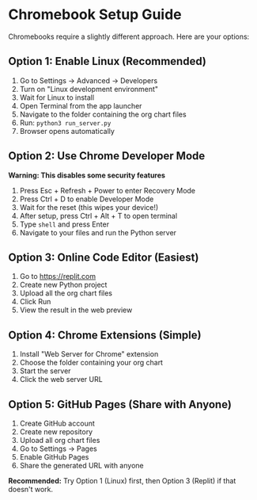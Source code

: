 # Chromebook Setup Guide

Chromebooks require a slightly different approach. Here are your options:

## Option 1: Enable Linux (Recommended)
1. Go to Settings → Advanced → Developers
2. Turn on "Linux development environment"  
3. Wait for Linux to install
4. Open Terminal from the app launcher
5. Navigate to the folder containing the org chart files
6. Run: `python3 run_server.py`
7. Browser opens automatically

## Option 2: Use Chrome Developer Mode
**Warning: This disables some security features**
1. Press Esc + Refresh + Power to enter Recovery Mode
2. Press Ctrl + D to enable Developer Mode
3. Wait for the reset (this wipes your device!)
4. After setup, press Ctrl + Alt + T to open terminal
5. Type `shell` and press Enter
6. Navigate to your files and run the Python server

## Option 3: Online Code Editor (Easiest)
1. Go to https://replit.com
2. Create new Python project
3. Upload all the org chart files
4. Click Run
5. View the result in the web preview

## Option 4: Chrome Extensions (Simple)
1. Install "Web Server for Chrome" extension
2. Choose the folder containing your org chart
3. Start the server
4. Click the web server URL

## Option 5: GitHub Pages (Share with Anyone)
1. Create GitHub account
2. Create new repository
3. Upload all org chart files
4. Go to Settings → Pages
5. Enable GitHub Pages
6. Share the generated URL with anyone

**Recommended:** Try Option 1 (Linux) first, then Option 3 (Replit) if that doesn't work.